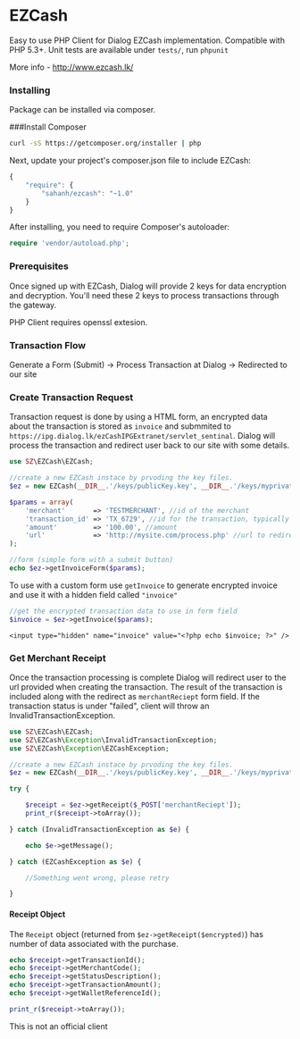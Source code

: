 EZCash
======
Easy to use PHP Client for Dialog EZCash implementation. Compatible with PHP 5.3+. Unit tests are available under `tests/`, run `phpunit`

More info - http://www.ezcash.lk/

### Installing
Package can be installed via composer.

###Install Composer
```bash
curl -sS https://getcomposer.org/installer | php
```

Next, update your project's composer.json file to include EZCash:

```javascript
{
    "require": {
        "sahanh/ezcash": "~1.0"
    }
}
```

After installing, you need to require Composer's autoloader:

```php
require 'vendor/autoload.php';
```
### Prerequisites
Once signed up with EZCash, Dialog will provide 2 keys for data encryption and decryption. You'll need these 2 keys to process transactions through the gateway.

PHP Client requires openssl extesion.

### Transaction Flow
Generate a Form (Submit) -> Process Transaction at Dialog -> Redirected to our site

### Create Transaction Request
Transaction request is done by using a HTML form, an encrypted data about the transaction is stored as `invoice` and submmited to `https://ipg.dialog.lk/ezCashIPGExtranet/servlet_sentinal`. Dialog will process the transaction and redirect user back to our site with some details.

```php
use SZ\EZCash\EZCash;

//create a new EZCash instace by prvoding the key files.
$ez = new EZCash(__DIR__.'/keys/publicKey.key', __DIR__.'/keys/myprivateKey.key');

$params = array(
    'merchant'       => 'TESTMERCHANT', //id of the merchant
    'transaction_id' => 'TX_6729', //id for the transaction, typically an invoice id
    'amount'         => '100.00', //amount
    'url'            => 'http://mysite.com/process.php' //url to redirect after processing
);

//form (simple form with a submit button)
echo $ez->getInvoiceForm($params);
```

To use with a custom form use `getInvoice` to generate encrypted invoice and use it with a hidden field called `"invoice"`
```php
//get the encrypted transaction data to use in form field
$invoice = $ez->getInvoice($params);
```

    <input type="hidden" name="invoice" value="<?php echo $invoice; ?>" />

### Get Merchant Receipt

Once the transaction processing is complete Dialog will redirect user to the url provided when creating the transaction. The result of the transaction is included along with the redirect as `merchantReciept` form field. If the transaction status is under "failed", client will throw an InvalidTransactionException.

```php
use SZ\EZCash\EZCash;
use SZ\EZCash\Exception\InvalidTransactionException;
use SZ\EZCash\Exception\EZCashException;

//create a new EZCash instace by prvoding the key files.
$ez = new EZCash(__DIR__.'/keys/publicKey.key', __DIR__.'/keys/myprivateKey.key');

try {

    $receipt = $ez->getReceipt($_POST['merchantReciept']);
    print_r($receipt->toArray());

} catch (InvalidTransactionException as $e) {

    echo $e->getMessage();

} catch (EZCashException as $e) {

    //Something went wrong, please retry

}
```

#### Receipt Object
The `Receipt` object (returned from `$ez->getReceipt($encrypted)`) has number of data associated with the purchase.
```php
echo $receipt->getTransactionId();
echo $receipt->getMerchantCode();
echo $receipt->getStatusDescription();
echo $receipt->getTransactionAmount();
echo $receipt->getWalletReferenceId();

print_r($receipt->toArray());
```

This is not an official client